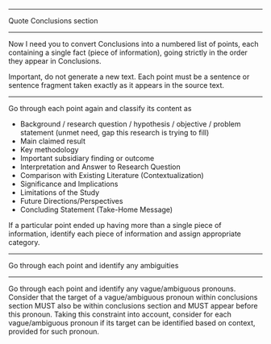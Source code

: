
---

Quote Conclusions section

---

Now I need you to convert Conclusions into a numbered list of points, each containing a single fact (piece of information), going strictly in the order they appear in Conclusions.

Important, do not generate a new text. Each point must be a sentence or sentence fragment taken exactly as it appears in the source text.

---

Go through each point again and classify its content as
- Background / research question / hypothesis / objective / problem statement (unmet need, gap this research is trying to fill)
- Main claimed result
- Key methodology 
- Important subsidiary finding or outcome
- Interpretation and Answer to Research Question
- Comparison with Existing Literature (Contextualization)
- Significance and Implications
- Limitations of the Study
- Future Directions/Perspectives
- Concluding Statement (Take-Home Message)

If a particular point ended up having more than a single piece of information, identify each piece of information and assign appropriate category. 

---

Go through each point and identify any ambiguities

---

Go through each point and identify any vague/ambiguous pronouns. Consider that the target of a vague/ambiguous pronoun within conclusions section MUST also be within conclusions section and MUST appear before this pronoun. Taking this constraint into account, consider for each vague/ambiguous pronoun if its target can be identified based on context, provided for such pronoun.
